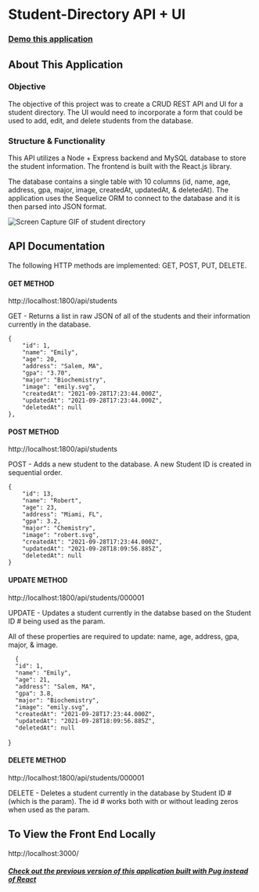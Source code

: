 # Student-Directory API + UI

### [Demo this application](https://student-directory-api-ui.herokuapp.com/)

## About This Application

### Objective
The objective of this project was to create a CRUD REST API and UI for a student directory. The UI would need to incorporate a form that could be used to add, edit, and delete students from the database.

### Structure & Functionality
This API utilizes a Node + Express backend and MySQL database to store the student information. The frontend is built with the React.js library.

The database contains a single table with 10 columns (id, name, age, address, gpa, major, image, createdAt, updatedAt, & deletedAt). The application uses the Sequelize ORM to connect to the database and it is then parsed into JSON format.

![Screen Capture GIF of student directory](client/src/assets/screen-capture.gif)

## API Documentation

The following HTTP methods are implemented: GET, POST, PUT, DELETE.

#### GET METHOD

http://localhost:1800/api/students

GET - Returns a list in raw JSON of all of the students and their information currently in the database.

    {
        "id": 1,
        "name": "Emily",
        "age": 20,
        "address": "Salem, MA",
        "gpa": "3.70",
        "major": "Biochemistry",
        "image": "emily.svg",
        "createdAt": "2021-09-28T17:23:44.000Z",
        "updatedAt": "2021-09-28T17:23:44.000Z",
        "deletedAt": null
    },

#### POST METHOD

http://localhost:1800/api/students

POST - Adds a new student to the database. A new Student ID is created in sequential order.

    {
        "id": 13,
        "name": "Robert",
        "age": 23,
        "address": "Miami, FL",
        "gpa": 3.2,
        "major": "Chemistry",
        "image": "robert.svg",
        "createdAt": "2021-09-28T17:23:44.000Z",
        "updatedAt": "2021-09-28T18:09:56.885Z",
        "deletedAt": null
    }

#### UPDATE METHOD

http://localhost:1800/api/students/000001

UPDATE - Updates a student currently in the databse based on the Student ID # being used as the param.

All of these properties are required to update: name, age, address, gpa, major, & image.

      {
      "id": 1,
      "name": "Emily",
      "age": 21,
      "address": "Salem, MA",
      "gpa": 3.8,
      "major": "Biochemistry",
      "image": "emily.svg",
      "createdAt": "2021-09-28T17:23:44.000Z",
      "updatedAt": "2021-09-28T18:09:56.885Z",
      "deletedAt": null
  }

#### DELETE METHOD

http://localhost:1800/api/students/000001

DELETE - Deletes a student currently in the database by Student ID # (which is the param). The id # works both with or without leading zeros when used as the param.

## To View the Front End Locally

http://localhost:3000/

##### [Check out the previous version of this application built with Pug instead of React](https://github.com/GioAceto/Student-Directory-API)
